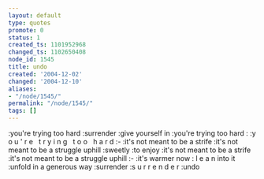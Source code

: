 ```yaml
---
layout: default
type: quotes
promote: 0
status: 1
created_ts: 1101952968
changed_ts: 1102650408
node_id: 1545
title: undo
created: '2004-12-02'
changed: '2004-12-10'
aliases:
- "/node/1545/"
permalink: "/node/1545/"
tags: []
---
```

:you're trying too hard
:surrender
:give yourself in
:you're trying too hard :
:y o u ' r e&nbsp;&nbsp;&nbsp;t r y i n g&nbsp;&nbsp;&nbsp;t o o&nbsp;&nbsp;&nbsp;h a r d
:-
:it's not meant to be a strife
:it's not meant to be a struggle uphill
:sweetly
:to enjoy
:it's not meant to be a strife
:it's not meant to be a struggle uphill
:-
:it's warmer now : l e a n into it
:unfold in a generous way
:surrender
:s u r r e n d e r
:undo
